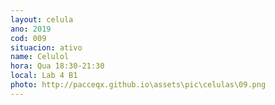 ```yaml
---
layout: celula
ano: 2019
cod: 009
situacion: ativo
name: Celulol
hora: Qua 18:30-21:30
local: Lab 4 B1
photo: http://pacceqx.github.io\assets\pic\celulas\09.png
---
```


